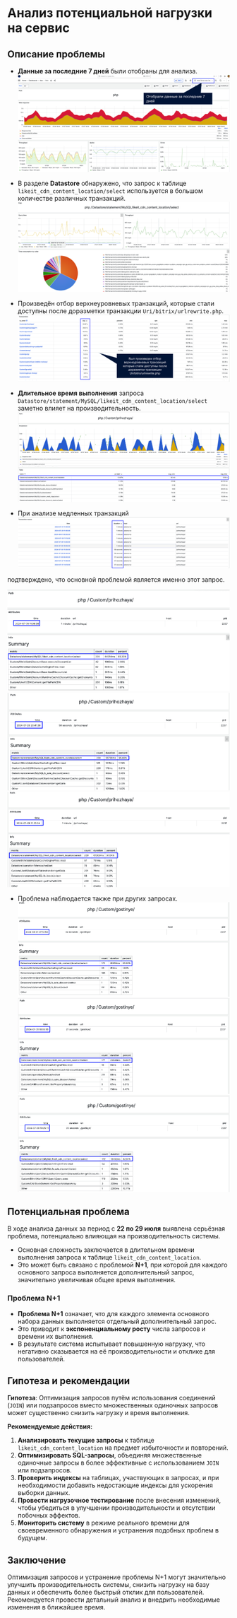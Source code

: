 # Анализ потенциальной нагрузки на сервис

## Описание проблемы

- **Данные за последние 7 дней** были отобраны для анализа.
![1_1.png](./screenshots/Screenshot_1_1.png)


- В разделе **Datastore** обнаружено, что запрос к таблице `likeit_cdn_content_location/select` используется в большом количестве различных транзакций.
![1_2.png](./screenshots/Screenshot_1_2.png)

- Произведён отбор верхнеуровневых транзакций, которые стали доступны после доразметки транзакции `Uri/bitrix/urlrewrite.php`.
![1_3.png](./screenshots/Screenshot_1_3.png)

- **Длительное время выполнения** запроса `Datastore/statement/MySQL/likeit_cdn_content_location/select` заметно влияет на производительность.
![1_4.png](./screenshots/Screenshot_1_4.png)

- При анализе медленных транзакций
![1_5.png](./screenshots/Screenshot_1_5.png)

подтверждено, что основной проблемой является именно этот запрос.

![1_6_1.png](./screenshots/Screenshot_1_6_1.png)
![1_6_2.png](./screenshots/Screenshot_1_6_2.png)
![1_6_3.png](./screenshots/Screenshot_1_6_3.png)

- Проблема наблюдается также при других запросах.
![1_7_1.png](./screenshots/Screenshot_1_7_1.png)
![1_7_2.png](./screenshots/Screenshot_1_7_2.png)
![1_7_3.png](./screenshots/Screenshot_1_7_3.png)

## Потенциальная проблема

В ходе анализа данных за период с **22 по 29 июля** выявлена серьёзная проблема, потенциально влияющая на производительность системы.

- Основная сложность заключается в длительном времени выполнения запроса к таблице `likeit_cdn_content_location`.
- Это может быть связано с проблемой **N+1**, при которой для каждого основного запроса выполняется дополнительный запрос, значительно увеличивая общее время выполнения.

### Проблема N+1

- **Проблема N+1** означает, что для каждого элемента основного набора данных выполняется отдельный дополнительный запрос.
- Это приводит к **экспоненциальному росту** числа запросов и времени их выполнения.
- В результате система испытывает повышенную нагрузку, что негативно сказывается на её производительности и отклике для пользователей.

## Гипотеза и рекомендации

**Гипотеза**: Оптимизация запросов путём использования соединений (`JOIN`) или подзапросов вместо множественных одиночных запросов может существенно снизить нагрузку и время выполнения.

**Рекомендуемые действия:**

1. **Анализировать текущие запросы** к таблице `likeit_cdn_content_location` на предмет избыточности и повторений.
2. **Оптимизировать SQL-запросы**, объединяя множественные одиночные запросы в более эффективные с использованием `JOIN` или подзапросов.
3. **Проверить индексы** на таблицах, участвующих в запросах, и при необходимости добавить недостающие индексы для ускорения выборки данных.
4. **Провести нагрузочное тестирование** после внесения изменений, чтобы убедиться в улучшении производительности и отсутствии побочных эффектов.
5. **Мониторить систему** в режиме реального времени для своевременного обнаружения и устранения подобных проблем в будущем.

## Заключение

Оптимизация запросов и устранение проблемы N+1 могут значительно улучшить производительность системы, снизить нагрузку на базу данных и обеспечить более быстрый отклик для пользователей. Рекомендуется провести детальный анализ и внедрить необходимые изменения в ближайшее время.
